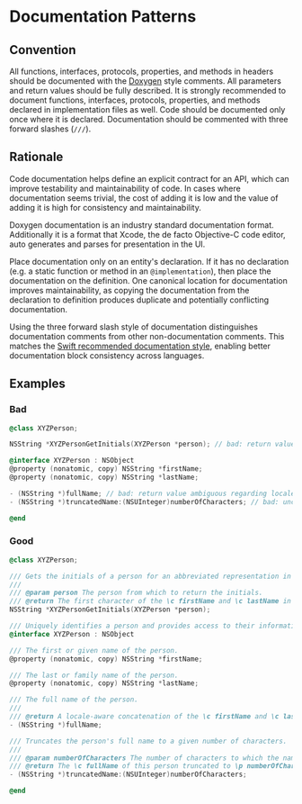 # Documentation Patterns

## Convention

All functions, interfaces, protocols, properties, and methods in headers should be documented with the [Doxygen](http://www.doxygen.org) style comments. All parameters and return values should be fully described. It is strongly recommended to document functions, interfaces, protocols, properties, and methods declared in implementation files as well. Code should be documented only once where it is declared. Documentation should be commented with three forward slashes (`///`).

## Rationale

Code documentation helps define an explicit contract for an API, which can improve testability and maintainability of code. In cases where documentation seems trivial, the cost of adding it is low and the value of adding it is high for consistency and maintainability.

Doxygen documentation is an industry standard documentation format. Additionally it is a format that Xcode, the de facto Objective-C code editor, auto generates and parses for presentation in the UI.

Place documentation only on an entity's declaration. If it has no declaration (e.g. a static function or method in an `@implementation`), then place the documentation on the definition. One canonical location for documentation improves maintainability, as copying the documentation from the declaration to definition produces duplicate and potentially conflicting documentation.

Using the three forward slash style of documentation distinguishes documentation comments from other non-documentation comments. This matches the [Swift recommended documentation style](https://swift.org/documentation/api-design-guidelines/), enabling better documentation block consistency across languages.

## Examples

### Bad

```Objective-C
@class XYZPerson;

NSString *XYZPersonGetInitials(XYZPerson *person); // bad: return value ambiguous regarding locale awareness

@interface XYZPerson : NSObject
@property (nonatomic, copy) NSString *firstName;
@property (nonatomic, copy) NSString *lastName;

- (NSString *)fullName; // bad: return value ambiguous regarding locale awareness
- (NSString *)truncatedName:(NSUInteger)numberOfCharacters; // bad: unclear what name is being truncated and in what way

@end
```

### Good

```Objective-C
@class XYZPerson;

/// Gets the initials of a person for an abbreviated representation in the UI.
///
/// @param person The person from which to return the initials.
/// @return The first character of the \c firstName and \c lastName in a locale aware order.
NSString *XYZPersonGetInitials(XYZPerson *person);

/// Uniquely identifies a person and provides access to their information.
@interface XYZPerson : NSObject

/// The first or given name of the person.
@property (nonatomic, copy) NSString *firstName;

/// The last or family name of the person.
@property (nonatomic, copy) NSString *lastName;

/// The full name of the person.
///
/// @return A locale-aware concatenation of the \c firstName and \c lastName.
- (NSString *)fullName;

/// Truncates the person's full name to a given number of characters.
///
/// @param numberOfCharacters The number of characters to which the name should be truncated.
/// @return The \c fullName of this person truncated to \p numberOfCharacters characters using end truncation.
- (NSString *)truncatedName:(NSUInteger)numberOfCharacters;

@end
```
